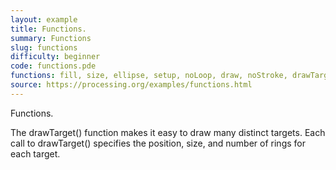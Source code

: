 ```yaml
---
layout: example
title: Functions.
summary: Functions
slug: functions
difficulty: beginner
code: functions.pde
functions: fill, size, ellipse, setup, noLoop, draw, noStroke, drawTarget, background
source: https://processing.org/examples/functions.html
---
```


Functions. 

 The drawTarget() function makes it easy to draw many distinct targets. Each call to drawTarget() specifies the position, size, and number of rings for each target.
